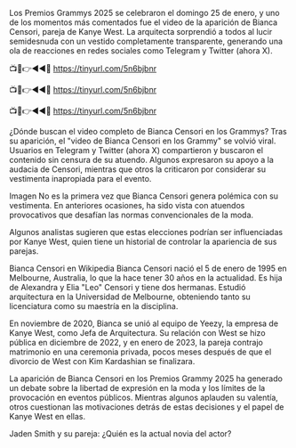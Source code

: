 Los Premios Grammys 2025 se celebraron el domingo 25 de enero, y uno de los momentos más comentados fue el video de la aparición de Bianca Censori, pareja de Kanye West. La arquitecta sorprendió a todos al lucir semidesnuda con un vestido completamente transparente, generando una ola de reacciones en redes sociales como Telegram y Twitter (ahora X).

📺📱👉◄◄🔴  https://tinyurl.com/5n6bjbnr

📺📱👉◄◄🔴  https://tinyurl.com/5n6bjbnr

📺📱👉◄◄🔴  https://tinyurl.com/5n6bjbnr


¿Dónde buscan el video completo de Bianca Censori en los Grammys?
Tras su aparición, el "video de Bianca Censori en los Grammy" se volvió viral. Usuarios en Telegram y Twitter (ahora X) compartieron y buscaron el contenido sin censura de su atuendo. Algunos expresaron su apoyo a la audacia de Censori, mientras que otros la criticaron por considerar su vestimenta inapropiada para el evento.


Imagen
No es la primera vez que Bianca Censori genera polémica con su vestimenta. En anteriores ocasiones, ha sido vista con atuendos provocativos que desafían las normas convencionales de la moda.

Algunos analistas sugieren que estas elecciones podrían ser influenciadas por Kanye West, quien tiene un historial de controlar la apariencia de sus parejas.


Bianca Censori en Wikipedia
Bianca Censori nació el 5 de enero de 1995 en Melbourne, Australia, lo que la hace tener 30 años en la actualidad. Es hija de Alexandra y Elia "Leo" Censori y tiene dos hermanas. Estudió arquitectura en la Universidad de Melbourne, obteniendo tanto su licenciatura como su maestría en la disciplina.

En noviembre de 2020, Bianca se unió al equipo de Yeezy, la empresa de Kanye West, como Jefa de Arquitectura. Su relación con West se hizo pública en diciembre de 2022, y en enero de 2023, la pareja contrajo matrimonio en una ceremonia privada, pocos meses después de que el divorcio de West con Kim Kardashian se finalizara.

La aparición de Bianca Censori en los Premios Grammy 2025 ha generado un debate sobre la libertad de expresión en la moda y los límites de la provocación en eventos públicos. Mientras algunos aplauden su valentía, otros cuestionan las motivaciones detrás de estas decisiones y el papel de Kanye West en ellas.

Jaden Smith y su pareja: ¿Quién es la actual novia del actor?
